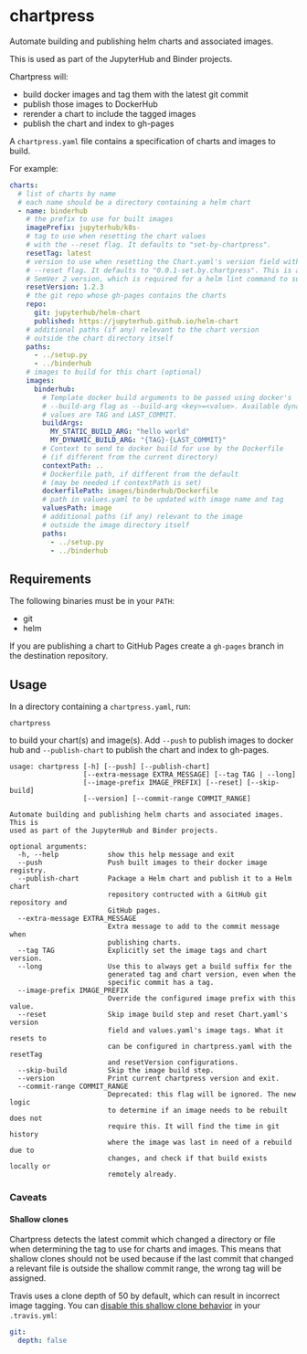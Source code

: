 # chartpress

Automate building and publishing helm charts and associated images.

This is used as part of the JupyterHub and Binder projects.

Chartpress will:

- build docker images and tag them with the latest git commit
- publish those images to DockerHub
- rerender a chart to include the tagged images
- publish the chart and index to gh-pages

A `chartpress.yaml` file contains a specification of charts and images to build.

For example:

```yaml
charts:
  # list of charts by name
  # each name should be a directory containing a helm chart
  - name: binderhub
    # the prefix to use for built images
    imagePrefix: jupyterhub/k8s-
    # tag to use when resetting the chart values
    # with the --reset flag. It defaults to "set-by-chartpress".
    resetTag: latest
    # version to use when resetting the Chart.yaml's version field with the
    # --reset flag. It defaults to "0.0.1-set.by.chartpress". This is a valid
    # SemVer 2 version, which is required for a helm lint command to succeed.
    resetVersion: 1.2.3
    # the git repo whose gh-pages contains the charts
    repo:
      git: jupyterhub/helm-chart
      published: https://jupyterhub.github.io/helm-chart
    # additional paths (if any) relevant to the chart version
    # outside the chart directory itself
    paths:
      - ../setup.py
      - ../binderhub
    # images to build for this chart (optional)
    images:
      binderhub:
        # Template docker build arguments to be passed using docker's
        # --build-arg flag as --build-arg <key>=<value>. Available dynamic
        # values are TAG and LAST_COMMIT.
        buildArgs:
          MY_STATIC_BUILD_ARG: "hello world"
          MY_DYNAMIC_BUILD_ARG: "{TAG}-{LAST_COMMIT}"
        # Context to send to docker build for use by the Dockerfile
        # (if different from the current directory)
        contextPath: ..
        # Dockerfile path, if different from the default
        # (may be needed if contextPath is set)
        dockerfilePath: images/binderhub/Dockerfile
        # path in values.yaml to be updated with image name and tag
        valuesPath: image
        # additional paths (if any) relevant to the image
        # outside the image directory itself
        paths:
          - ../setup.py
          - ../binderhub
```

## Requirements

The following binaries must be in your `PATH`:
- git
- helm

If you are publishing a chart to GitHub Pages create a `gh-pages` branch in the destination repository.

## Usage

In a directory containing a `chartpress.yaml`, run:

    chartpress

to build your chart(s) and image(s). Add `--push` to publish images to docker hub and `--publish-chart` to publish the chart and index to gh-pages.

```
usage: chartpress [-h] [--push] [--publish-chart]
                  [--extra-message EXTRA_MESSAGE] [--tag TAG | --long]
                  [--image-prefix IMAGE_PREFIX] [--reset] [--skip-build]
                  [--version] [--commit-range COMMIT_RANGE]

Automate building and publishing helm charts and associated images. This is
used as part of the JupyterHub and Binder projects.

optional arguments:
  -h, --help            show this help message and exit
  --push                Push built images to their docker image registry.
  --publish-chart       Package a Helm chart and publish it to a Helm chart
                        repository contructed with a GitHub git repository and
                        GitHub pages.
  --extra-message EXTRA_MESSAGE
                        Extra message to add to the commit message when
                        publishing charts.
  --tag TAG             Explicitly set the image tags and chart version.
  --long                Use this to always get a build suffix for the
                        generated tag and chart version, even when the
                        specific commit has a tag.
  --image-prefix IMAGE_PREFIX
                        Override the configured image prefix with this value.
  --reset               Skip image build step and reset Chart.yaml's version
                        field and values.yaml's image tags. What it resets to
                        can be configured in chartpress.yaml with the resetTag
                        and resetVersion configurations.
  --skip-build          Skip the image build step.
  --version             Print current chartpress version and exit.
  --commit-range COMMIT_RANGE
                        Deprecated: this flag will be ignored. The new logic
                        to determine if an image needs to be rebuilt does not
                        require this. It will find the time in git history
                        where the image was last in need of a rebuild due to
                        changes, and check if that build exists locally or
                        remotely already.
```

### Caveats

#### Shallow clones

Chartpress detects the latest commit which changed a directory or file when determining the tag to use for charts and images.
This means that shallow clones should not be used because if the last commit that changed a relevant file is outside the shallow commit range, the wrong tag will be assigned.

Travis uses a clone depth of 50 by default, which can result in incorrect image tagging.
You can [disable this shallow clone behavior](https://docs.travis-ci.com/user/customizing-the-build/#Git-Clone-Depth) in your `.travis.yml`:

```yaml
git:
  depth: false
```
